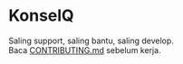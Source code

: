 # KonselQ

Saling support, saling bantu, saling develop.  
Baca [CONTRIBUTING.md](./CONTRIBUTING.md) sebelum kerja.
